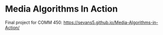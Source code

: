 # Media Algorithms In Action

Final project for COMM 450: https://sevans5.github.io/Media-Algorithms-in-Action/
